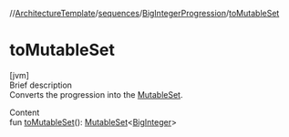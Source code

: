 //[ArchitectureTemplate](../../index.md)/[sequences](../index.md)/[BigIntegerProgression](index.md)/[toMutableSet](to-mutable-set.md)



# toMutableSet  
[jvm]  
Brief description  
Converts the progression into the [MutableSet](https://kotlinlang.org/api/latest/jvm/stdlib/kotlin.collections/-mutable-set/index.html).  
  
  
Content  
fun [toMutableSet](to-mutable-set.md)(): [MutableSet](https://kotlinlang.org/api/latest/jvm/stdlib/kotlin.collections/-mutable-set/index.html)<[BigInteger](https://docs.oracle.com/javase/8/docs/api/java/math/BigInteger.html)>  



